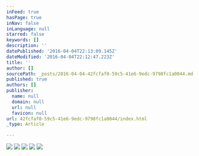 ```yaml
---
inFeed: true
hasPage: true
inNav: false
inLanguage: null
starred: false
keywords: []
description: ''
datePublished: '2016-04-04T22:13:09.145Z'
dateModified: '2016-04-04T22:12:47.223Z'
title: ''
author: []
sourcePath: _posts/2016-04-04-42fcfaf0-59c5-41e6-9edc-9798fc1a0044.md
published: true
authors: []
publisher:
  name: null
  domain: null
  url: null
  favicon: null
url: 42fcfaf0-59c5-41e6-9edc-9798fc1a0044/index.html
_type: Article

---
```

![](https://the-grid-user-content.s3-us-west-2.amazonaws.com/711adfee-6187-4efa-bcd5-aa131182cb19.jpg)
![](https://the-grid-user-content.s3-us-west-2.amazonaws.com/5f096a39-1c31-4f8b-bf41-cda1292ee5b3.jpg)
![](https://the-grid-user-content.s3-us-west-2.amazonaws.com/02f8c48b-ba08-47bc-85ba-f2a4d9158d32.jpg)
![](https://the-grid-user-content.s3-us-west-2.amazonaws.com/8b8e79c1-e0eb-4583-a2ea-f47a2f94ae47.jpg)
![](https://the-grid-user-content.s3-us-west-2.amazonaws.com/3e9da598-3b2f-4fe1-aa10-54ca6e23fb24.jpg)